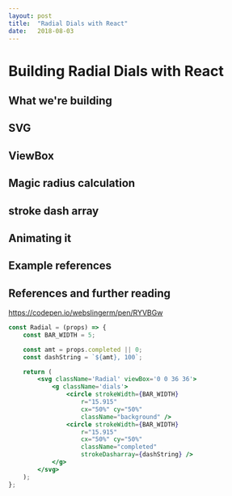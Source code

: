```yaml
---
layout: post
title:  "Radial Dials with React"
date:   2018-08-03
---
```


# Building Radial Dials with React

## What we're building

## SVG

## ViewBox

## Magic radius calculation

## stroke dash array

## Animating it

## Example references

## References and further reading

https://codepen.io/webslingerm/pen/RYVBGw

```jsx
const Radial = (props) => {
    const BAR_WIDTH = 5;

    const amt = props.completed || 0;
    const dashString = `${amt}, 100`;

    return (
        <svg className='Radial' viewBox='0 0 36 36'>
            <g className='dials'>
                <circle strokeWidth={BAR_WIDTH} 
                    r="15.915" 
                    cx="50%" cy="50%" 
                    className="background" />
                <circle strokeWidth={BAR_WIDTH} 
                    r="15.915" 
                    cx="50%" cy="50%" 
                    className="completed" 
                    strokeDasharray={dashString} />
            </g>
        </svg>
    );
};
```
